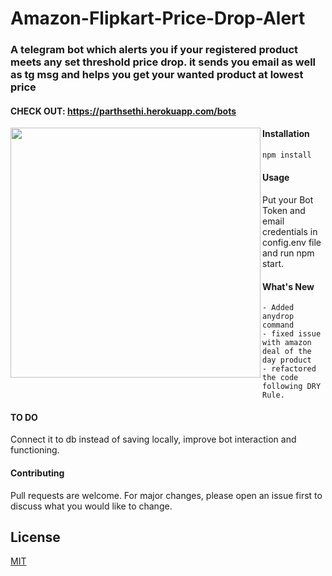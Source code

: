 # Amazon-Flipkart-Price-Drop-Alert

### A telegram bot which alerts you if your registered product meets any set threshold price drop. it sends you email as well as tg msg and helps you get your wanted product at lowest price

#### CHECK OUT: https://parthsethi.herokuapp.com/bots

<img align="left" src="https://i.imgur.com/cMQu5Jp.png" width="400px"/>

#### Installation

```bash
npm install
```

#### Usage


Put your Bot Token and email credentials in config.env file and run npm start.

#### What's New

    - Added anydrop command 
    - fixed issue with amazon deal of the day product 
    - refactored the code following DRY Rule.

#### TO DO

   Connect it to db instead of saving locally, improve bot interaction and functioning.


#### Contributing

   Pull requests are welcome. For major changes, please open an issue first to discuss what you would like to change.

## License

[MIT](https://choosealicense.com/licenses/mit/)
